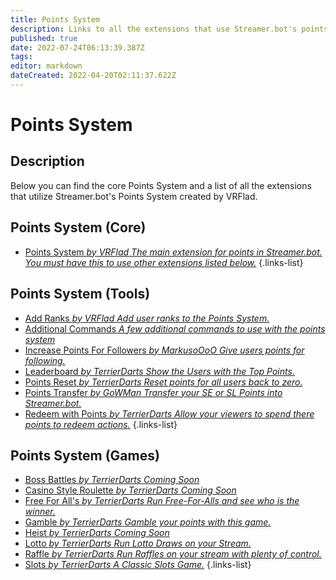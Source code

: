 ```yaml
---
title: Points System
description: Links to all the extensions that use Streamer.bot's points system.
published: true
date: 2022-07-24T06:13:39.387Z
tags: 
editor: markdown
dateCreated: 2022-04-20T02:11:37.622Z
---
```


# Points System

## Description

Below you can find the core Points System and a list of all the extensions that utilize Streamer.bot's Points System created by VRFlad.

## Points System (Core)

* [Points System *by VRFlad* *The main extension for points in Streamer.bot.  You must have this to use other extensions listed below.*](/extensions/points-system/points-system-core)
{.links-list}

## Points System (Tools)


* [Add Ranks *by VRFlad* *Add user ranks to the Points System.*](/extensions/points-system/points-system-add-ranks)
* [Additional Commands *A few additional commands to use with the points system*](/extensions/points-system/additional-commands)
* [Increase Points For Followers *by MarkusoOoO* *Give users points for following.*](/extensions/points-system/points-system-followers)
* [Leaderboard *by TerrierDarts* *Show the Users with the Top Points.*](/extensions/points-system/points-system-leaderboard)
* [Points Reset *by TerrierDarts* *Reset points for all users back to zero.*](/extensions/points-system/points-system-points-reset)
* [Points Transfer *by GoWMan* *Transfer your SE or SL Points into Streamer.bot.*](/extensions/points-system/points-system-points-transfer)
* [Redeem with Points *by TerrierDarts* *Allow your viewers to spend there points to redeem actions.*](/en/extensions/points-system/redeem-with-points)
{.links-list}

## Points System (Games)

* [Boss Battles *by TerrierDarts* *Coming Soon*](/extensions/points-system/points-system-boss-battles)
* [Casino Style Roulette *by TerrierDarts* *Coming Soon*](/extensions/points-system/points-system-roulette)
* [Free For All's *by TerrierDarts* *Run Free-For-Alls and see who is the winner.*](/extensions/points-system/points-system-free-for-alls)
* [Gamble *by TerrierDarts* *Gamble your points with this game.*](/extensions/points-system/points-system-gamble)
* [Heist *by TerrierDarts* *Coming Soon*](/extensions/points-system/points-system-heist)
* [Lotto *by TerrierDarts* *Run Lotto Draws on your Stream.*](/extensions/points-system/points-system-lotto)
* [Raffle *by TerrierDarts* *Run Raffles on your stream with plenty of control.*](/extensions/points-system/points-system-raffle)
* [Slots *by TerrierDarts* *A Classic Slots Game.*](/extensions/points-system/points-system-slots)
{.links-list}


